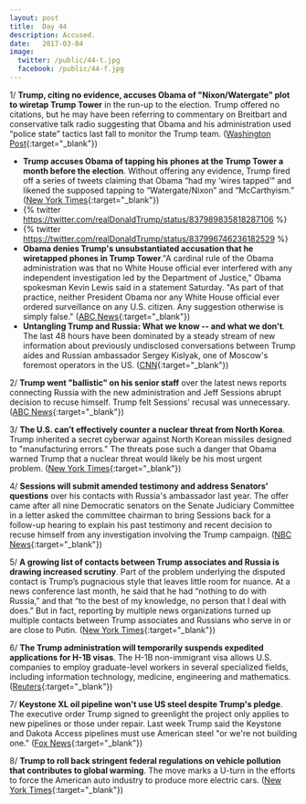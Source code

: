 ```yaml
---
layout: post
title:  Day 44
description: Accused.
date:   2017-03-04
image:
  twitter: /public/44-t.jpg
  facebook: /public/44-f.jpg
---
```


1/ **Trump, citing no evidence, accuses Obama of "Nixon/Watergate" plot to wiretap Trump Tower** in the run-up to the election. Trump offered no citations, but he may have been referring to commentary on Breitbart and conservative talk radio suggesting that Obama and his administration used “police state” tactics last fall to monitor the Trump team. ([Washington Post](https://www.washingtonpost.com/news/post-politics/wp/2017/03/04/trump-accuses-obama-of-nixonwatergate-plot-to-wire-tap-trump-tower/){:target="_blank"})

* **Trump accuses Obama of tapping his phones at the Trump Tower a month before the election**. Without offering any evidence, Trump fired off a series of tweets claiming that Obama “had my ‘wires tapped’” and likened the supposed tapping to “Watergate/Nixon” and “McCarthyism.” ([New York Times](https://www.nytimes.com/2017/03/04/us/politics/trump-obama-tap-phones.html){:target="_blank"})
* {% twitter https://twitter.com/realDonaldTrump/status/837989835818287106 %}
* {% twitter https://twitter.com/realDonaldTrump/status/837996746236182529 %}
* **Obama denies Trump's unsubstantiated accusation that he wiretapped phones in Trump Tower**."A cardinal rule of the Obama administration was that no White House official ever interfered with any independent investigation led by the Department of Justice," Obama spokesman Kevin Lewis said in a statement Saturday. "As part of that practice, neither President Obama nor any White House official ever ordered surveillance on any U.S. citizen. Any suggestion otherwise is simply false." ([ABC News](http://abcnews.go.com/Politics/trump-accuses-obama-wiretapping-phones-trump-tower/story?id=45905776){:target="_blank"})
* **Untangling Trump and Russia: What we know -- and what we don't**. The last 48 hours have been dominated by a steady stream of new information about previously undisclosed conversations between Trump aides and Russian ambassador Sergey Kislyak, one of Moscow's foremost operators in the US. ([CNN](http://www.cnn.com/2017/03/04/politics/donald-trump-russia-what-we-know/){:target="_blank"})

2/ **Trump went "ballistic" on his senior staff** over the latest news reports connecting Russia with the new administration and Jeff Sessions abrupt decision to recuse himself. Trump felt Sessions' recusal was unnecessary. ([ABC News](http://abcnews.go.com/Politics/trump-flashes-anger-sessions-recusal-russia-stories-tense/story?id=45908106){:target="_blank"})

3/ **The U.S. can’t effectively counter a nuclear threat from North Korea**. Trump inherited a secret cyberwar against North Korean missiles designed to "manufacturing errors." The threats pose such a danger that Obama warned Trump that a nuclear threat would likely be his most urgent problem. ([New York Times](https://www.nytimes.com/2017/03/04/world/asia/north-korea-missile-program-sabotage.html){:target="_blank"})

4/ **Sessions will submit amended testimony and address Senators’ questions** over his contacts with Russia's ambassador last year. The offer came after all nine Democratic senators on the Senate Judiciary Committee in a letter asked the committee chairman to bring Sessions back for a follow-up hearing to explain his past testimony and recent decision to recuse himself from any investigation involving the Trump campaign. ([NBC News](http://www.nbcnews.com/politics/politics-news/sessions-will-submit-amended-testimony-address-senators-questions-n729026){:target="_blank"})

5/ **A growing list of contacts between Trump associates and Russia is drawing increased scrutiny**. Part of the problem underlying the disputed contact is Trump’s pugnacious style that leaves little room for nuance. At a news conference last month, he said that he had “nothing to do with Russia,” and that “to the best of my knowledge, no person that I deal with does.” But in fact, reporting by multiple news organizations turned up multiple contacts between Trump associates and Russians who serve in or are close to Putin. ([New York Times](https://www.nytimes.com/2017/03/03/us/politics/trump-russia-links-washington.html){:target="_blank"})

6/ **The Trump administration will temporarily suspends expedited applications for H-1B visas**. The H-1B non-immigrant visa allows U.S. companies to employ graduate-level workers in several specialized fields, including information technology, medicine, engineering and mathematics. ([Reuters](http://www.reuters.com/article/us-usa-immigration-h-1b-idUSKBN16B0GM){:target="_blank"})

7/ **Keystone XL oil pipeline won't use US steel despite Trump's pledge**. The executive order Trump signed to greenlight the project only applies to new pipelines or those under repair. Last week Trump said the Keystone and Dakota Access pipelines must use American steel "or we're not building one." ([Fox News](http://www.foxnews.com/politics/2017/03/03/keystone-pipeline-wont-use-us-steel-despite-trump-pledge.html){:target="_blank"})

8/ **Trump to roll back stringent federal regulations on vehicle pollution that contributes to global warming**. The move marks a U-turn in the efforts to force the American auto industry to produce more electric cars. ([New York Times](https://www.nytimes.com/2017/03/03/us/politics/trump-vehicle-emissions-regulation.html){:target="_blank"})
